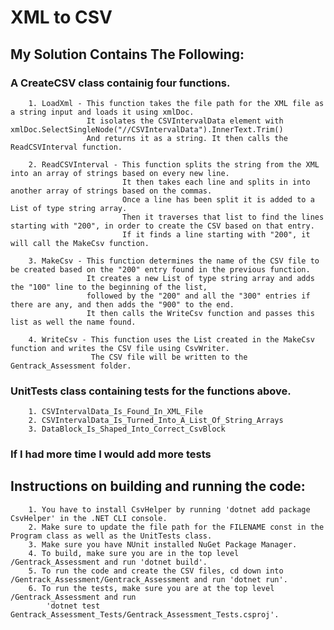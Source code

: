 # **XML to CSV**
## **My Solution Contains The Following:**
### A CreateCSV class containig four functions.

        1. LoadXml - This function takes the file path for the XML file as a string input and loads it using xmlDoc.
                     It isolates the CSVIntervalData element with xmlDoc.SelectSingleNode("//CSVIntervalData").InnerText.Trim()
                     And returns it as a string. It then calls the ReadCSVInterval function. 

        2. ReadCSVInterval - This function splits the string from the XML into an array of strings based on every new line.
                             It then takes each line and splits in into another array of strings based on the commas.
                             Once a line has been split it is added to a List of type string array.
                             Then it traverses that list to find the lines starting with "200", in order to create the CSV based on that entry.
                             If it finds a line starting with "200", it will call the MakeCsv function.
        
        3. MakeCsv - This function determines the name of the CSV file to be created based on the "200" entry found in the previous function.
                     It creates a new List of type string array and adds the "100" line to the beginning of the list,
                     followed by the "200" and all the "300" entries if there are any, and then adds the "900" to the end. 
                     It then calls the WriteCsv function and passes this list as well the name found. 
        
        4. WriteCsv - This function uses the List created in the MakeCsv function and writes the CSV file using CsvWriter. 
                      The CSV file will be written to the Gentrack_Assessment folder.

### UnitTests class containing tests for the functions above.

        1. CSVIntervalData_Is_Found_In_XML_File
        2. CSVIntervalData_Is_Turned_Into_A_List_Of_String_Arrays
        3. DataBlock_Is_Shaped_Into_Correct_CsvBlock

### If I had more time I would add more tests

## **Instructions on building and running the code:**

        1. You have to install CsvHelper by running 'dotnet add package CsvHelper' in the .NET CLI console.
        2. Make sure to update the file path for the FILENAME const in the Program class as well as the UnitTests class.
        3. Make sure you have NUnit installed NuGet Package Manager.
        4. To build, make sure you are in the top level /Gentrack_Assessment and run 'dotnet build'.
        5. To run the code and create the CSV files, cd down into /Gentrack_Assessment/Gentrack_Assessment and run 'dotnet run'.
        6. To run the tests, make sure you are at the top level /Gentrack_Assessment and run 
            'dotnet test Gentrack_Assessment_Tests/Gentrack_Assessment_Tests.csproj'.  
